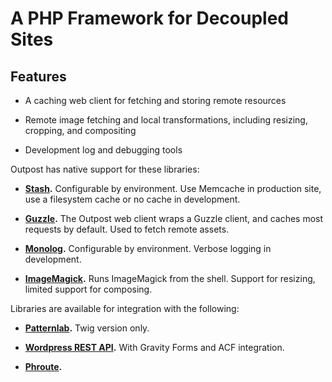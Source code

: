 # A PHP Framework for Decoupled Sites

## Features

* A caching web client for fetching and storing remote resources

* Remote image fetching and local transformations, including resizing, cropping, and compositing

* Development log and debugging tools

Outpost has native support for these libraries:

* **[Stash](https://github.com/tedious/stash).** Configurable by environment. Use Memcache in production site, use a filesystem cache or no cache in development.

* **[Guzzle](https://github.com/guzzle/guzzle).** The Outpost web client wraps a Guzzle client, and caches most requests by default. Used to fetch remote assets.

* **[Monolog](https://github.com/Seldaek/monolog).** Configurable by environment. Verbose logging in development.

* **[ImageMagick](http://www.imagemagick.org/).** Runs ImageMagick from the shell. Support for resizing, limited support for composing.


Libraries are available for integration with the following:

* **[Patternlab](https://github.com/pattern-lab/patternlab-php).** Twig version only.

* **[Wordpress REST API](https://wordpress.org/plugins/json-rest-api/).** With Gravity Forms and ACF integration.

* **[Phroute](https://github.com/mrjgreen/phroute).**

